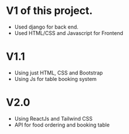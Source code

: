 # V1 of this project.
- Used django for back end. 
- Used HTML/CSS and Javascript for Frontend

# V1.1 
- Using just HTML, CSS and Bootstrap
- Using Js for table booking system

# V2.0 
- Using ReactJs and Tailwind CSS
- API for food ordering and booking table